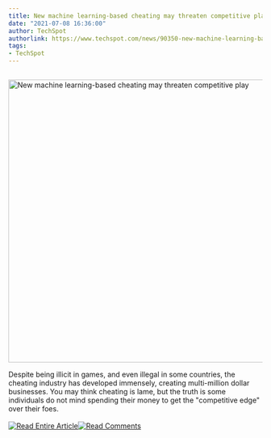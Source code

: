 ```yaml
---
title: New machine learning-based cheating may threaten competitive play
date: "2021-07-08 16:36:00"
author: TechSpot
authorlink: https://www.techspot.com/news/90350-new-machine-learning-based-cheating-may-threaten-competitive.html
tags:
- TechSpot
---
```

<a href="https://www.techspot.com/news/90350-new-machine-learning-based-cheating-may-threaten-competitive.html" target="_blank"><img src="https://static.techspot.com/images2/news/ts3_thumbs/2021/07/2021-07-08-ts3_thumbs-e78.jpg" width="800" height="560" style="padding: 15px 0" title="New machine learning-based cheating may threaten competitive play" /></a><br />Despite being illicit in games, and even illegal in some countries, the cheating industry has developed immensely, creating multi-million dollar businesses. You may think cheating is lame, but the truth is some individuals do not mind spending their money to get the "competitive edge" over their foes.<br /><br /><a href="https://www.techspot.com/news/90350-new-machine-learning-based-cheating-may-threaten-competitive.html"><img src="https://static.techspot.com/images/rss/rss_buttons_01.png" border="0" alt="Read Entire Article" /></a><a href="https://www.techspot.com/news/90350-new-machine-learning-based-cheating-may-threaten-competitive.html#comments"><img src="https://static.techspot.com/images/rss/rss_buttons_02.png" border="0" alt="Read Comments" /></a><br /><br />